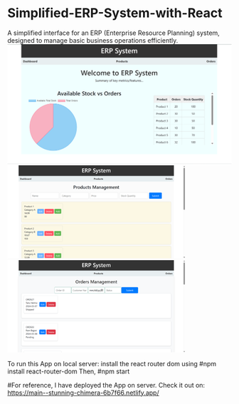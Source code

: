 # Simplified-ERP-System-with-React
A simplified interface for an ERP (Enterprise Resource Planning) system, designed to manage basic business operations efficiently.
<br>
<img src="https://github.com/saurabhk200/Simplified-ERP-System-with-React/blob/main/result%20preview/Screenshot%202024-03-12%20153713.png" width="800" alt="Dashboard">
<img src="https://github.com/saurabhk200/Simplified-ERP-System-with-React/blob/main/result%20preview/Screenshot%202024-03-12%20153733.png" width="400"  alt="products">
<img src="https://github.com/saurabhk200/Simplified-ERP-System-with-React/blob/main/result%20preview/Screenshot%202024-03-12%20153806.png" width="400" alt="Order Management">

To run this App on local server:
install the react router dom using #npm install react-router-dom
Then,
#npm start

#For reference, I have deployed the App on server. Check it out on:
https://main--stunning-chimera-6b7f66.netlify.app/

